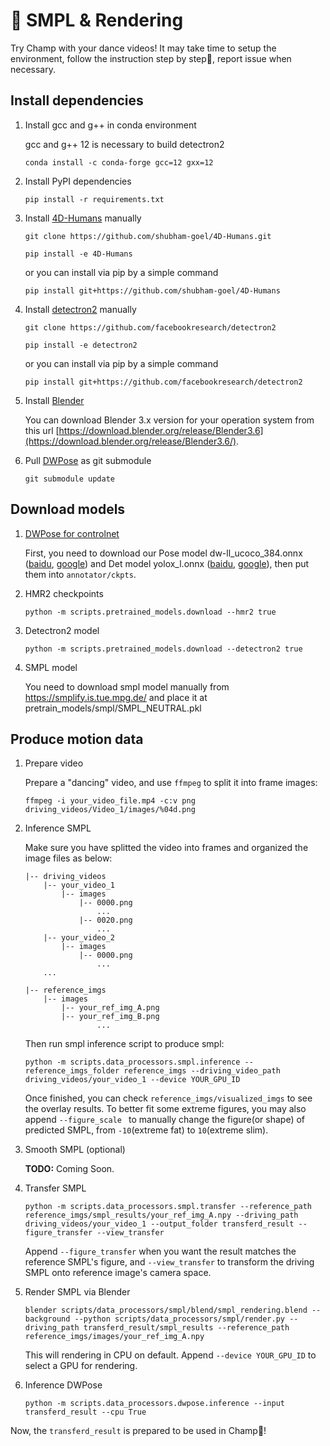 # 💃 SMPL & Rendering

Try Champ with your dance videos! It may take time to setup the environment, follow the instruction step by step🐢, report issue when necessary.


## Install dependencies

1. Install gcc and g++ in conda environment

    gcc and g++ 12 is necessary to build detectron2

    ```shell
    conda install -c conda-forge gcc=12 gxx=12
    ```
2. Install PyPI dependencies

    ```shell
    pip install -r requirements.txt
    ```

3. Install [4D-Humans](https://github.com/shubham-goel/4D-Humans) manually

    ```shell
    git clone https://github.com/shubham-goel/4D-Humans.git

    pip install -e 4D-Humans
    ```

    or you can install via pip by a simple command
    ```shell
    pip install git+https://github.com/shubham-goel/4D-Humans
    ```

4. Install [detectron2](https://github.com/facebookresearch/detectron2) manually

    ```shell
    git clone https://github.com/facebookresearch/detectron2

    pip install -e detectron2
    ```
    or you can install via pip by a simple command
    ```shell
    pip install git+https://github.com/facebookresearch/detectron2
    ```

5. Install [Blender](https://www.blender.org/)

    You can download Blender 3.x version for your operation system from this url [https://download.blender.org/release/Blender3.6](https://download.blender.org/release/Blender3.6/).

6. Pull [DWPose](https://github.com/IDEA-Research/DWPose) as git submodule

    ```shell
    git submodule update
    ```

## Download models

1. [DWPose for controlnet](https://github.com/IDEA-Research/DWPose?tab=readme-ov-file#-dwpose-for-controlnet)

    First, you need to download our Pose model dw-ll_ucoco_384.onnx ([baidu](https://pan.baidu.com/s/1nuBjw-KKSxD_BkpmwXUJiw?pwd=28d7), [google](https://drive.google.com/file/d/12L8E2oAgZy4VACGSK9RaZBZrfgx7VTA2/view?usp=sharing)) and Det model yolox_l.onnx ([baidu](https://pan.baidu.com/s/1fpfIVpv5ypo4c1bUlzkMYQ?pwd=mjdn), [google](https://drive.google.com/file/d/1w9pXC8tT0p9ndMN-CArp1__b2GbzewWI/view)), then put them into `annotator/ckpts`.


2. HMR2 checkpoints

    ```shell
    python -m scripts.pretrained_models.download --hmr2 true
    ```
3. Detectron2 model

    ```shell
    python -m scripts.pretrained_models.download --detectron2 true
    ```
4. SMPL model

    You need to download smpl model manually from https://smplify.is.tue.mpg.de/ and place it at pretrain_models/smpl/SMPL_NEUTRAL.pkl



## Produce motion data


1. Prepare video

    Prepare a "dancing" video, and use `ffmpeg` to split it into frame images:
    ```shell
    ffmpeg -i your_video_file.mp4 -c:v png driving_videos/Video_1/images/%04d.png
    ```

2. Inference SMPL

    Make sure you have splitted the video into frames and organized the image files as below:
    ```shell
    |-- driving_videos
        |-- your_video_1
            |-- images
                |-- 0000.png
                    ...
                |-- 0020.png
                    ...
        |-- your_video_2
            |-- images
                |-- 0000.png
                    ...
        ...

    |-- reference_imgs
        |-- images
            |-- your_ref_img_A.png
            |-- your_ref_img_B.png
                    ...
    ```

    Then run smpl inference script to produce smpl:

    ```shell
    python -m scripts.data_processors.smpl.inference --reference_imgs_folder reference_imgs --driving_video_path driving_videos/your_video_1 --device YOUR_GPU_ID
    ```

    Once finished, you can check `reference_imgs/visualized_imgs` to see the overlay results. To better fit some extreme figures, you may also append `--figure_scale ` to manually change the figure(or shape) of predicted SMPL, from `-10`(extreme fat) to `10`(extreme slim).


3. Smooth SMPL (optional)

    **TODO:** Coming Soon.

4. Transfer SMPL

    ```shell
    python -m scripts.data_processors.smpl.transfer --reference_path reference_imgs/smpl_results/your_ref_img_A.npy --driving_path driving_videos/your_video_1 --output_folder transferd_result --figure_transfer --view_transfer
    ```

    Append `--figure_transfer` when you want the result matches the reference SMPL's figure, and `--view_transfer` to transform the driving SMPL onto reference image's camera space.


5. Render SMPL via Blender

    ```shell
    blender scripts/data_processors/smpl/blend/smpl_rendering.blend --background --python scripts/data_processors/smpl/render.py --driving_path transferd_result/smpl_results --reference_path reference_imgs/images/your_ref_img_A.npy
    ```

    This will rendering in CPU on default. Append `--device YOUR_GPU_ID` to select a GPU for rendering. 

6. Inference DWPose

    ```shell
    python -m scripts.data_processors.dwpose.inference --input transferd_result --cpu True
    ```

Now, the `transferd_result` is prepared to be used in Champ🥳!